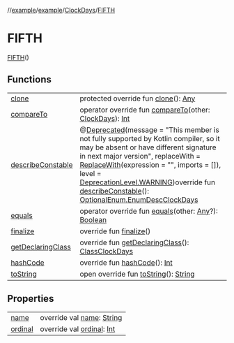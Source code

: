 //[example](../../index.md)/[example](../index.md)/[ClockDays](index.md)/[FIFTH](-f-i-f-t-h.md)



# FIFTH  
[FIFTH](-f-i-f-t-h.md)()

## Functions  


| | |
|---|---|
| [clone](https://kotlinlang.org/api/latest/jvm/stdlib/kotlin/-enum/clone.html)| protected override fun [clone](https://kotlinlang.org/api/latest/jvm/stdlib/kotlin/-enum/clone.html)(): [Any](https://kotlinlang.org/api/latest/jvm/stdlib/kotlin/-any/index.html)|
| [compareTo](https://kotlinlang.org/api/latest/jvm/stdlib/kotlin/-enum/compare-to.html)| operator override fun [compareTo](https://kotlinlang.org/api/latest/jvm/stdlib/kotlin/-enum/compare-to.html)(other: [ClockDays](index.md)): [Int](https://kotlinlang.org/api/latest/jvm/stdlib/kotlin/-int/index.html)|
| [describeConstable](https://kotlinlang.org/api/latest/jvm/stdlib/kotlin/-enum/describe-constable.html)| @[Deprecated](https://kotlinlang.org/api/latest/jvm/stdlib/kotlin/-deprecated/index.html)(message = "This member is not fully supported by Kotlin compiler, so it may be absent or have different signature in next major version", replaceWith = [ReplaceWith](https://kotlinlang.org/api/latest/jvm/stdlib/kotlin/-replace-with/index.html)(expression = "", imports = []), level = [DeprecationLevel.WARNING](https://kotlinlang.org/api/latest/jvm/stdlib/kotlin/-deprecation-level/-w-a-r-n-i-n-g/index.html))override fun [describeConstable](https://kotlinlang.org/api/latest/jvm/stdlib/kotlin/-enum/describe-constable.html)(): [Optional](https://docs.oracle.com/javase/8/docs/api/java/util/Optional.html)[Enum.EnumDesc](https://docs.oracle.com/javase/8/docs/api/java/lang/Enum.EnumDesc.html)[ClockDays](index.md)|
| [equals](https://kotlinlang.org/api/latest/jvm/stdlib/kotlin/-enum/equals.html)| operator override fun [equals](https://kotlinlang.org/api/latest/jvm/stdlib/kotlin/-enum/equals.html)(other: [Any](https://kotlinlang.org/api/latest/jvm/stdlib/kotlin/-any/index.html)?): [Boolean](https://kotlinlang.org/api/latest/jvm/stdlib/kotlin/-boolean/index.html)|
| [finalize](https://kotlinlang.org/api/latest/jvm/stdlib/kotlin/-enum/finalize.html)| override fun [finalize](https://kotlinlang.org/api/latest/jvm/stdlib/kotlin/-enum/finalize.html)()|
| [getDeclaringClass](https://kotlinlang.org/api/latest/jvm/stdlib/kotlin/-enum/get-declaring-class.html)| override fun [getDeclaringClass](https://kotlinlang.org/api/latest/jvm/stdlib/kotlin/-enum/get-declaring-class.html)(): [Class](https://docs.oracle.com/javase/8/docs/api/java/lang/Class.html)[ClockDays](index.md)|
| [hashCode](https://kotlinlang.org/api/latest/jvm/stdlib/kotlin/-enum/hash-code.html)| override fun [hashCode](https://kotlinlang.org/api/latest/jvm/stdlib/kotlin/-enum/hash-code.html)(): [Int](https://kotlinlang.org/api/latest/jvm/stdlib/kotlin/-int/index.html)|
| [toString](https://kotlinlang.org/api/latest/jvm/stdlib/kotlin/-enum/to-string.html)| open override fun [toString](https://kotlinlang.org/api/latest/jvm/stdlib/kotlin/-enum/to-string.html)(): [String](https://kotlinlang.org/api/latest/jvm/stdlib/kotlin/-string/index.html)|




## Properties  


| | |
|---|---|
| [name]()| override val [name](): [String](https://kotlinlang.org/api/latest/jvm/stdlib/kotlin/-string/index.html)|
| [ordinal]()| override val [ordinal](): [Int](https://kotlinlang.org/api/latest/jvm/stdlib/kotlin/-int/index.html)|



